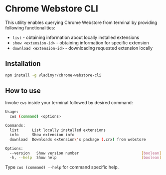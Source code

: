 Chrome Webstore CLI
================================

This utility enables querying Chrome Webstore from terminal by providing following functionalities:

- `list` - obtaining information about locally installed extensions
- `show <extension-id>` - obtaining information for specific extension
- `download <extension-id>` - downloading requested extension locally

## Installation

```bash    
npm install -g vladimyr/chrome-webstore-cli
```

## How to use

Invoke `cws` inside your terminal followed by desired command:

```bash
Usage:
  cws (command) <options>

Commands:
  list      List locally installed extensions
  info      Show extension info
  download  Downloads extension\'s package (.crx) from webstore

Options:
  --version   Show version number                            [boolean]
  -h, --help  Show help                                      [boolean]

```

Type `cws (command) --help` for command specific help.
